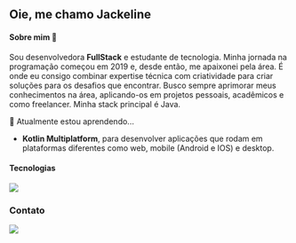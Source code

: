 ## Oie, me chamo Jackeline


#### Sobre mim 💅


Sou desenvolvedora **FullStack** e estudante de tecnologia. Minha jornada na programação começou em 2019 e, desde então, me apaixonei pela área. É onde eu consigo combinar expertise técnica com criatividade para criar soluções para os desafios que encontrar. Busco sempre aprimorar meus conhecimentos na área, aplicando-os em projetos pessoais, acadêmicos e como freelancer. Minha stack principal é Java.


🌱 Atualmente estou aprendendo...
- **Kotlin Multiplatform**, para desenvolver aplicações que rodam em plataformas diferentes como web, mobile (Android e IOS) e desktop.


#### Tecnologias
<p>
  <a href="https://skillicons.dev">
    <img src="https://skillicons.dev/icons?i=java,cs,kotlin,spring,css,react,vue,postgres,mysql,mongodb,git" />
  </a>
</p>

### Contato
<div>
  <a href="https://www.linkedin.com/in/jackeline-menezes" target="_blank"><img src="https://img.shields.io/badge/-LinkedIn-%230077B5?style=for-the-badge&logo=linkedin&logoColor=white" target="_blank"></a>
</div> 

<!--
**jackelinepaula/jackelinepaula** is a ✨ _special_ ✨ repository because its `README.md` (this file) appears on your GitHub profile.

Here are some ideas to get you started:

- 🔭 I’m currently working on ...
- 👯 I’m looking to collaborate on ...
- 🤔 I’m looking for help with ...
- 💬 Ask me about ...
- 📫 How to reach me: ...
- 😄 Pronouns: ...
- ⚡ Fun fact: ...
-->
